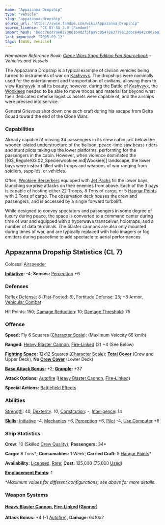 ```yaml
---
name: "Appazanna Dropship"
type: "vehicle"
slug: "appazanna-dropship"
source_url: "https://swse.fandom.com/wiki/Appazanna_Dropship"
source_license: "CC BY-SA 3.0 (Fandom)"
import_hash: "b6dc76dd7ae0273061b4d2f5faa9c0547863779512dbc64842c062ea763bde19"
last_imported: "2025-09-12"
tags: [SWSE, Vehicle]
---
```

*Homebrew Reference Book: [Clone Wars Saga Edition Fan Sourcebook](https://swse.fandom.com/wiki/Clone_Wars_Saga_Edition_Fan_Sourcebook) - Vehicles and Vessels*

The Appazanna Dropship is a typical example of civilian vehicles being turned to instruments of war on [Kashyyyk](https://swse.fandom.com/wiki/Kashyyyk). The dropships were nominally used for the entertainment and transportation of civilians, allowing them to view [Kashyyyk](https://swse.fandom.com/wiki/Kashyyyk) in all its beauty; however, during the Battle of [Kashyyyk](https://swse.fandom.com/wiki/Kashyyyk), the [Wookiees](https://swse.fandom.com/wiki/Wookiees) needed to be able to move troops and material far beyond what their dedicated defense logistics assets were capable of, and the airships were pressed into service.

General Grievous shot down one such craft during his escape from Delta Squad toward the end of the Clone Wars.
### Capabilities
Already capable of moving 34 passengers in its crew cabin just below the wooden-plated understructure of the balloon, peace-time saw beast-riders and stunt pilots taking up the lower platforms, performing for the passengers in the cabin. However, when violence dominated the [[03_Regole/03.02_Specie/wookiee.md|Wookiee]] landscape, the lower bays were instead filled with troops and weapons of war ranging from soldiers, supplies, or vehicles.

Often, [Wookiee Berserkers](https://swse.fandom.com/wiki/Wookiee_Berserkers) equipped with [Jet Packs](https://swse.fandom.com/wiki/Jet_Packs) fill the lower bays, launching surprise attacks on their enemies from above. Each of the 3 bays is capable of hosting either 22 Troops, 8 Tons of cargo, or 5 [Hangar Points](https://swse.fandom.com/wiki/Hangar_Points) with 2 Tons of cargo. The observation deck houses the crew and passengers, and is accessed by a single forward turbolift.

While designed to convey spectators and passengers in some degree of luxury during peace, the space is converted to a command center during time of war and equipped with a hyperwave transceiver, holomaps, and a number of data terminals. The blaster cannons are also only mounted during times of war, and are typically replaced with holo imagers or fog emitters during peacetime to add spectacle to aerial performances.
## Appazanna Dropship Statistics (CL 7)
Colossal [Airspeeder](https://swse.fandom.com/wiki/Airspeeder)

**[Initiative](https://swse.fandom.com/wiki/Initiative):** -4; **Senses:** [Perception](https://swse.fandom.com/wiki/Perception) +6
### Defenses
[Reflex Defense](https://swse.fandom.com/wiki/Reflex_Defense_(Vehicles)): 8 ([Flat-Footed](https://swse.fandom.com/wiki/Flat-Footed): 8), [Fortitude Defense](https://swse.fandom.com/wiki/Fortitude_Defense_(Vehicles)): 25; +8 Armor, [Vehicular Combat](https://swse.fandom.com/wiki/Vehicular_Combat)

Hit Points: 150; [Damage Reduction](https://swse.fandom.com/wiki/Damage_Reduction): 10; [Damage Threshold](https://swse.fandom.com/wiki/Damage_Threshold_(Vehicles)): 75
### Offense
**Speed:** Fly 6 Squares ([Character Scale](https://swse.fandom.com/wiki/Character_Scale)); (Maximum Velocity 65 km/h)

**Ranged:** [Heavy Blaster Cannon](https://swse.fandom.com/wiki/Heavy_Blaster_Cannon_(Vehicles)), [Fire-Linked](https://swse.fandom.com/wiki/Fire-Linked) (2) +4 (See Below)

**[Fighting Space](https://swse.fandom.com/wiki/Fighting_Space):** 12x12 Squares ([Character Scale](https://swse.fandom.com/wiki/Character_Scale)); **[Total Cover](https://swse.fandom.com/wiki/Total_Cover)** (Crew and Upper Deck), **No [Crew Cover](https://swse.fandom.com/wiki/Crew_Cover)** (Lower Deck)

**[Base Attack Bonus](https://swse.fandom.com/wiki/Base_Attack_Bonus):** +2; **[Grapple](https://swse.fandom.com/wiki/Grapple):** +37

**Attack Options:** [Autofire](https://swse.fandom.com/wiki/Autofire_(Vehicle_Combat)) ([Heavy Blaster Cannon](https://swse.fandom.com/wiki/Heavy_Blaster_Cannon_(Vehicles)), [Fire-Linked](https://swse.fandom.com/wiki/Fire-Linked))

**Special Actions:** [Battlefield Effects](https://swse.fandom.com/wiki/Battlefield_Effects)
### Abilities
[Strength](https://swse.fandom.com/wiki/Strength): 40, [Dexterity](https://swse.fandom.com/wiki/Dexterity): 10, [Constitution](https://swse.fandom.com/wiki/Constitution): -, [Intelligence](https://swse.fandom.com/wiki/Intelligence): 14

**[Skills](https://swse.fandom.com/wiki/Skills):** [Initiative](https://swse.fandom.com/wiki/Initiative) -4, [Mechanics](https://swse.fandom.com/wiki/Mechanics) +6, [Perception](https://swse.fandom.com/wiki/Perception) +6, [Pilot](https://swse.fandom.com/wiki/Pilot) -4, [Use Computer](https://swse.fandom.com/wiki/Use_Computer) +6
### Ship Statistics
**Crew:** 10 (Skilled [Crew Quality](https://swse.fandom.com/wiki/Crew_Quality)); **Passengers:** 34*

**Cargo:** 8 Tons*; **Consumables:** 1 Week; **Carried Craft:** 5 [Hangar Points](https://swse.fandom.com/wiki/Hangar_Points)*

**Availability:** [Licensed](https://swse.fandom.com/wiki/Licensed), [Rare](https://swse.fandom.com/wiki/Rare); **Cost:** 125,000 (75,000 [Used](https://swse.fandom.com/wiki/Used))

**[Emplacement Points](https://swse.fandom.com/wiki/Emplacement_Points):** 1

**Maximum values for different configurations; see above for more details.*
### Weapon Systems
#### **[Heavy Blaster Cannon](https://swse.fandom.com/wiki/Heavy_Blaster_Cannon_(Vehicles)), [Fire-Linked](https://swse.fandom.com/wiki/Fire-Linked) ([Gunner](https://swse.fandom.com/wiki/Gunner))**
**Attack Bonus:** +4 (-1 [Autofire](https://swse.fandom.com/wiki/Autofire_(Vehicle_Combat))), **Damage:** 6d10x2